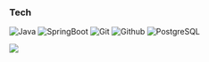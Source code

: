 
<!--
[![Hits](https://hits.seeyoufarm.com/api/count/incr/badge.svg?url=https%3A%2F%2Fgithub.com%2Fghrbs0437&count_bg=%23D14C91&title_bg=%23BA2828&icon=&icon_color=%23E7E7E7&title=hits&edge_flat=false)](https://hits.seeyoufarm.com)
-->

### Tech

![Java](https://img.shields.io/badge/Java-007396?style=for-the-badge&logo=java&logoColor=white)
![SpringBoot](https://img.shields.io/badge/SpringBoot-6DB33F?style=for-the-badge&logo=springboot&logoColor=white)
![Git](https://img.shields.io/badge/Git-F05032?style=for-the-badge&logo=git&logoColor=white)
![Github](https://img.shields.io/badge/github-181717?style=for-the-badge&logo=github&logoColor=white)
![PostgreSQL](https://img.shields.io/badge/PostgreSQL-316192?style=for-the-badge&logo=postgresql&logoColor=white)

<img src="http://mazassumnida.wtf/api/v2/generate_badge?boj=revive">


<!--
🚀 About Me

---

🌱 2024.07.02.~ : SSAFY 삼성 청년 SW 아카데미, 서울(자바)
⚡ 2022.05.01 ~ 2024.05.12 Coocon Corp.

-->
